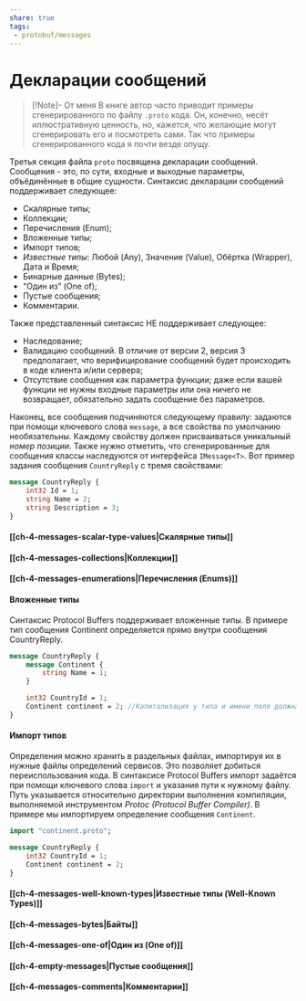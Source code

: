 ```yaml
---
share: true
tags:
 - protobuf/messages
---
```

# Декларации сообщений
> [!Note]- От меня
> В книге автор часто приводит примеры сгенерированного по файлу `.proto` кода. Он, конечно, несёт иллюстративную ценность, но, кажется, что желающие могут сгенерировать его и посмотреть сами. Так что примеры сгенерированного кода я почти везде опущу.

Третья секция файла `proto` посвящена декларации сообщений. Сообщения - это, по сути, входные и выходные параметры, объёдинённые в общие сущности.
Синтаксис декларации сообщений поддерживает следующее:
- Скалярные типы;
- Коллекции;
- Перечисления (Enum);
- Вложенные типы;
- Импорт типов;
- *Известные типы*: Любой (Any), Значение (Value), Обёртка (Wrapper), Дата и Время;
- Бинарные данные (Bytes);
- “Один из” (One of);
- Пустые сообщения;
- Комментарии.

Также представленный синтаксис НЕ поддерживает следующее:
- Наследование;
- Валидацию сообщений. В отличие от версии 2, версия 3 предполагает, что верифицирование сообщений будет происходить в коде клиента и/или сервера;
- Отсутствие сообщения как параметра функции; даже если вашей функции не нужны входные параметры или она ничего не возвращает, обязательно задать сообщение без параметров.

Наконец, все сообщения подчиняются следующему правилу: задаются при помощи ключевого слова `message`, а все свойства по умолчанию необязательны. Каждому свойству должен присваиваться уникальный *номер позиции*. Также нужно отметить, что сгенерированные для сообщения классы наследуются от интерфейса `IMessage<T>`.
Вот пример задания сообщения `CountryReply` с тремя свойствами:
```protobuf
message CountryReply {
	int32 Id = 1;
	string Name = 2;
	string Description = 3;
}
```
#### [[ch-4-messages-scalar-type-values|Скалярные типы]]
#### [[ch-4-messages-collections|Коллекции]]
#### [[ch-4-messages-enumerations|Перечисления (Enums)]]
#### Вложенные типы
Синтаксис Protocol Buffers поддерживает вложенные типы. В примере тип сообщения Continent определяется прямо внутри сообщения CountryReply.
```protobuf
message CountryReply {
	message Continent {
		string Name = 1;
	}

	int32 CountryId = 1;
	Continent continent = 2; //Капитализация у типа и имени поля должна отличаться
}
```
#### Импорт типов
Определения можно хранить в раздельных файлах, импортируя их в нужные файлы определений сервисов. Это позволяет добиться переиспользования кода.
В синтаксисе Protocol Buffers импорт задаётся при помощи ключевого слова `import` и указания пути к нужному файлу. Путь указывается относительно директории выполнения компиляции, выполняемой инструментом *Protoc (Protocol Buffer Compiler)*. В примере мы импортируем определение сообщения `Continent`.
```protobuf
import "continent.proto";

message CountryReply {
	int32 CountryId = 1;
	Continent continent = 2;
}
```
#### [[ch-4-messages-well-known-types|Известные типы (Well-Known Types)]]
#### [[ch-4-messages-bytes|Байты]]
#### [[ch-4-messages-one-of|Один из (One of)]]
#### [[ch-4-empty-messages|Пустые сообщения]]
#### [[ch-4-messages-comments|Комментарии]]